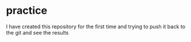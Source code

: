 # practice
I have created this repository for the first time and trying to push it back to the git and see the results 